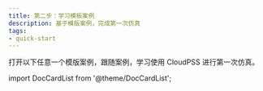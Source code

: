 ```yaml
---
title: 第二步：学习模板案例
description: 基于模版案例，完成第一次仿真
tags: 
- quick-start
---
```


打开以下任意一个模版案例，跟随案例，学习使用 CloudPSS 进行第一次仿真。

import DocCardList from '@theme/DocCardList';

<DocCardList />